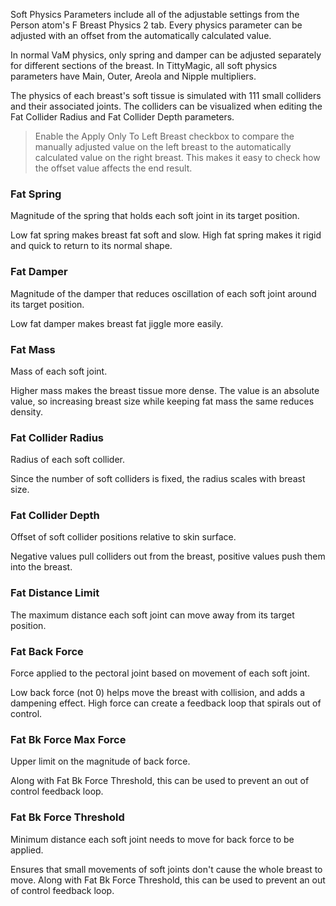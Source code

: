 Soft Physics Parameters include all of the adjustable settings from the Person atom's F Breast Physics 2 tab. Every physics parameter can be adjusted with an offset from the automatically calculated value.

In normal VaM physics, only spring and damper can be adjusted separately for different sections of the breast. In TittyMagic, all soft physics parameters have Main, Outer, Areola and Nipple multipliers.

The physics of each breast's soft tissue is simulated with 111 small colliders and their associated joints. The colliders can be visualized when editing the Fat Collider Radius and Fat Collider Depth parameters.

> Enable the Apply Only To Left Breast checkbox to compare the manually adjusted value on the left breast to the automatically calculated value on the right breast. This makes it easy to check how the offset value affects the end result.

### Fat Spring

Magnitude of the spring that holds each soft joint in its target position.

Low fat spring makes breast fat soft and slow. High fat spring makes it rigid and quick to return to its normal shape.

### Fat Damper

Magnitude of the damper that reduces oscillation of each soft joint around its target position.

Low fat damper makes breast fat jiggle more easily.

### Fat Mass

Mass of each soft joint.

Higher mass makes the breast tissue more dense. The value is an absolute value, so increasing breast size while keeping fat mass the same reduces density.

### Fat Collider Radius

Radius of each soft collider.

Since the number of soft colliders is fixed, the radius scales with breast size.

### Fat Collider Depth

Offset of soft collider positions relative to skin surface.

Negative values pull colliders out from the breast, positive values push them into the breast.

### Fat Distance Limit

The maximum distance each soft joint can move away from its target position.

### Fat Back Force

Force applied to the pectoral joint based on movement of each soft joint.

Low back force (not 0) helps move the breast with collision, and adds a dampening effect. High force can create a feedback loop that spirals out of control.

### Fat Bk Force Max Force

Upper limit on the magnitude of back force.

Along with Fat Bk Force Threshold, this can be used to prevent an out of control feedback loop.

### Fat Bk Force Threshold

Minimum distance each soft joint needs to move for back force to be applied.

Ensures that small movements of soft joints don't cause the whole breast to move. Along with Fat Bk Force Threshold, this can be used to prevent an out of control feedback loop.
